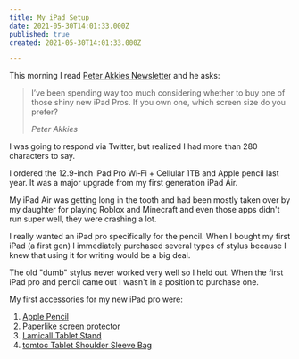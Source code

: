 ```yaml
---
title: My iPad Setup
date: 2021-05-30T14:01:33.000Z
published: true
created: 2021-05-30T14:01:33.000Z

---
```


This morning I read [Peter Akkies Newsletter](https://peterakkies.net/) and he asks:

> I’ve been spending way too much considering whether to buy one of those shiny new iPad Pros. If you own one, which screen size do you prefer?
>
> <cite>Peter Akkies</cite>

I was going to respond via Twitter, but realized I had more than 280 characters to say.

I ordered the 12.9-inch iPad Pro Wi‑Fi + Cellular 1TB and Apple pencil last year. It was a major upgrade from my first generation iPad Air.

My iPad Air was getting long in the tooth and had been mostly taken over by my daughter for playing Roblox and Minecraft and even those apps didn't run super well, they were crashing a lot.

I really wanted an iPad pro specifically for the pencil. When I bought my first iPad (a first gen) I immediately purchased several types of stylus because I knew that using it for writing would be a big deal.

The old "dumb" stylus never worked very well so I held out. When the first iPad pro and pencil came out I wasn't in a position to purchase one.

My first accessories for my new iPad pro were:

1. [Apple Pencil](https://www.apple.com/apple-pencil/)
2. [Paperlike screen protector](https://paperlike.com/)
3. [Lamicall Tablet Stand](https://www.amazon.com/gp/product/B071GL4MXS/)
4. [tomtoc Tablet Shoulder Sleeve Bag](https://www.amazon.com/gp/product/B07R6KKPV9/)


